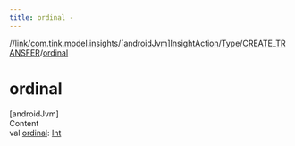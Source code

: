 ```yaml
---
title: ordinal -
---
```

//[link](../../../../index.md)/[com.tink.model.insights](../../../index.md)/[[androidJvm]InsightAction](../../index.md)/[Type](../index.md)/[CREATE_TRANSFER](index.md)/[ordinal](ordinal.md)



# ordinal  
[androidJvm]  
Content  
val [ordinal](ordinal.md): [Int](https://kotlinlang.org/api/latest/jvm/stdlib/kotlin/-int/index.html)  



